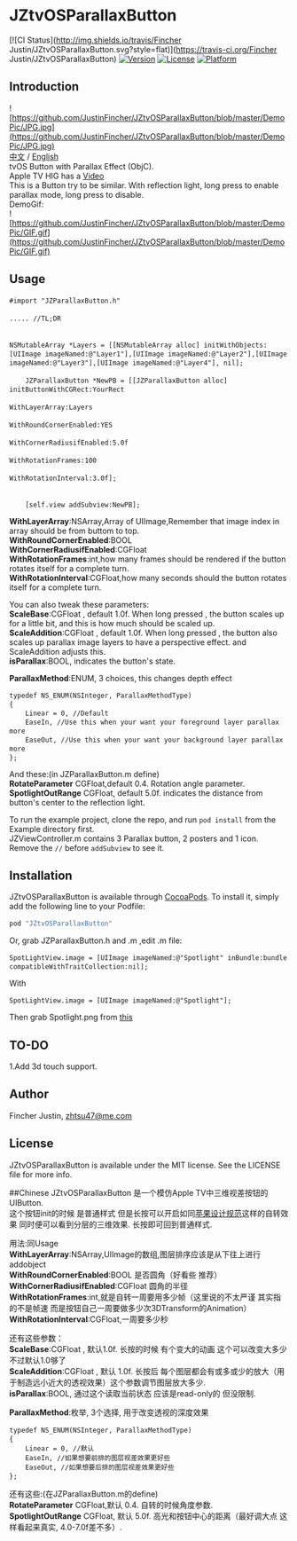 # JZtvOSParallaxButton

[![CI Status](http://img.shields.io/travis/Fincher Justin/JZtvOSParallaxButton.svg?style=flat)](https://travis-ci.org/Fincher Justin/JZtvOSParallaxButton)
[![Version](https://img.shields.io/cocoapods/v/JZtvOSParallaxButton.svg?style=flat)](http://cocoapods.org/pods/JZtvOSParallaxButton)
[![License](https://img.shields.io/cocoapods/l/JZtvOSParallaxButton.svg?style=flat)](http://cocoapods.org/pods/JZtvOSParallaxButton)
[![Platform](https://img.shields.io/cocoapods/p/JZtvOSParallaxButton.svg?style=flat)](http://cocoapods.org/pods/JZtvOSParallaxButton)

## Introduction
![https://github.com/JustinFincher/JZtvOSParallaxButton/blob/master/DemoPic/JPG.jpg](https://github.com/JustinFincher/JZtvOSParallaxButton/blob/master/DemoPic/JPG.jpg)  
[中文](https://github.com/JustinFincher/JZtvOSParallaxButton#chinese) / [English](https://github.com/JustinFincher/JZtvOSParallaxButton#introduction)  
tvOS Button with Parallax Effect (ObjC).  
Apple TV HIG has a [Video](https://developer.apple.com/tvos/human-interface-guidelines/icons-and-images/images/icons-and-images-layering.mp4)  
This is a Button try to be similar. With reflection light, long press to enable parallax mode, long press to disable.  
DemoGif:  
![https://github.com/JustinFincher/JZtvOSParallaxButton/blob/master/DemoPic/GIF.gif](https://github.com/JustinFincher/JZtvOSParallaxButton/blob/master/DemoPic/GIF.gif)

## Usage
```
#import "JZParallaxButton.h"

..... //TL;DR


NSMutableArray *Layers = [[NSMutableArray alloc] initWithObjects:[UIImage imageNamed:@"Layer1"],[UIImage imageNamed:@"Layer2"],[UIImage imageNamed:@"Layer3"],[UIImage imageNamed:@"Layer4"], nil];
    
    JZParallaxButton *NewPB = [[JZParallaxButton alloc] initButtonWithCGRect:YourRect
                                                              WithLayerArray:Layers
                                                      WithRoundCornerEnabled:YES
                                                   WithCornerRadiusifEnabled:5.0f
                                                          WithRotationFrames:100
                                                        WithRotationInterval:3.0f];
    
    
    [self.view addSubview:NewPB];
```
**WithLayerArray**:NSArray,Array of UIImage,Remember that image index in array should be from buttom to top.   
**WithRoundCornerEnabled**:BOOL  
**WithCornerRadiusifEnabled**:CGFloat  
**WithRotationFrames**:int,how many frames should be rendered if the button rotates itself for a complete turn.  
**WithRotationInterval**:CGFloat,how many seconds should the button rotates itself for a complete turn.  

You can also tweak these parameters:  
**ScaleBase**:CGFloat , default 1.0f. When long pressed , the button scales up for a little bit, and this is how much should be scaled up.  
**ScaleAddition**:CGFloat , default 1.0f. When long pressed , the button also scales up parallax image layers to have a perspective effect. and ScaleAddition adjusts this.  
**isParallax**:BOOL, indicates the button's state.

**ParallaxMethod**:ENUM, 3 choices, this changes depth effect    
```  
typedef NS_ENUM(NSInteger, ParallaxMethodType)  
{  
    Linear = 0, //Default  
    EaseIn, //Use this when your want your foreground layer parallax more  
    EaseOut, //Use this when your want your background layer parallax more  
};  
```  

And these:(in JZParallaxButton.m define)  
**RotateParameter** CGFloat,default 0.4. Rotation angle parameter.  
**SpotlightOutRange** CGFloat, default 5.0f. indicates the distance from button's center to the reflection light.  

To run the example project, clone the repo, and run `pod install` from the Example directory first.  
JZViewController.m contains 3 Parallax button, 2 posters and 1 icon. Remove the `//` before `addSubview` to see it.


## Installation

JZtvOSParallaxButton is available through [CocoaPods](http://cocoapods.org). To install
it, simply add the following line to your Podfile:

```ruby
pod "JZtvOSParallaxButton"
```


Or, grab JZParallaxButton.h and .m ,edit .m file:  
```
SpotLightView.image = [UIImage imageNamed:@"Spotlight" inBundle:bundle compatibleWithTraitCollection:nil];
```  
With  
```
SpotLightView.image = [UIImage imageNamed:@"Spotlight"];
```  
Then grab Spotlight.png from [this](https://github.com/JustinFincher/JZtvOSParallaxButton/tree/master/Pod/Assets)

## TO-DO
1.Add 3d touch support.  
## Author

Fincher Justin, zhtsu47@me.com

## License

JZtvOSParallaxButton is available under the MIT license. See the LICENSE file for more info.


##Chinese
JZtvOSParallaxButton 是一个模仿Apple TV中三维视差按钮的UIButton.  
这个按钮init的时候 是普通样式 但是长按可以开启如同[苹果设计规范](https://developer.apple.com/tvos/human-interface-guidelines/icons-and-images/images/icons-and-images-layering.mp4)这样的自转效果 同时便可以看到分层的三维效果. 长按即可回到普通样式.  

用法:同Usage  
**WithLayerArray**:NSArray,UIImage的数组,图层排序应该是从下往上进行addobject   
**WithRoundCornerEnabled**:BOOL 是否圆角（好看些 推荐）  
**WithCornerRadiusifEnabled**:CGFloat 圆角的半径  
**WithRotationFrames**:int,就是自转一周要用多少帧（这里说的不太严谨 其实指的不是帧速 而是按钮自己一周要做多少次3DTransform的Animation）   
**WithRotationInterval**:CGFloat,一周要多少秒    

还有这些参数：  
**ScaleBase**:CGFloat , 默认1.0f. 长按的时候 有个变大的动画 这个可以改变大多少 不过默认1.0够了    
**ScaleAddition**:CGFloat , 默认 1.0f. 长按后 每个图层都会有或多或少的放大（用于制造远小近大的透视效果）这个参数调节图层放大多少.  
**isParallax**:BOOL, 通过这个读取当前状态 应该是read-only的 但没限制.

**ParallaxMethod**:枚举, 3个选择, 用于改变透视的深度效果   
```  
typedef NS_ENUM(NSInteger, ParallaxMethodType)  
{  
    Linear = 0, //默认  
    EaseIn, //如果想要前排的图层视差效果更好些    
    EaseOut, //如果想要后排的图层视差效果更好些    
};  
```  

还有这些:(在JZParallaxButton.m的define)  
**RotateParameter** CGFloat,默认 0.4. 自转的时候角度参数.  
**SpotlightOutRange** CGFloat, 默认 5.0f. 高光和按钮中心的距离（最好调大点 这样看起来真实, 4.0-7.0f差不多）.  


